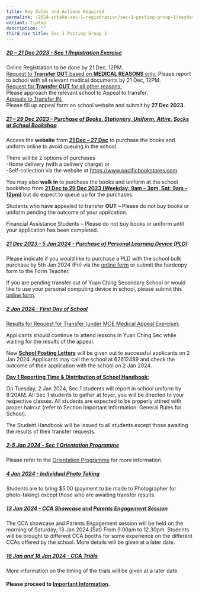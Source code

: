 ```yaml
---
title: Key Dates and Actions Required
permalink: /2024-intake-sec-1-registration/sec-1-posting-group-1/keydatesandactionsrequired/
variant: tiptap
description: ""
third_nav_title: Sec 1 Posting Group 1
---
```

<h5><strong><u>20 – 21 Dec 2023 - Sec 1 Registration Exercise</u></strong><br></h5><p>Online Registration to be done by 21 Dec, 12PM. <br><u>Request to </u><strong><u>Transfer OUT</u></strong><u> based on </u><strong><u>MEDICAL REASONS</u></strong><u> only:</u> Please report to school with all relevant medical documents by 21 Dec, 12PM.<br><u>Request for </u><strong><u>Transfer OUT</u></strong><u> for all other reasons: <br></u> Please approach the relevant school to Appeal to transfer.<br><u>Appeals to Transfer IN: <br></u> Please fill up appeal form on school website and submit by <strong>27 Dec 2023</strong>.</p><h5><strong><u>21 – 29 Dec 2023 - Purchase of Books, Stationery, Uniform, Attire, Socks at School Bookshop</u></strong></h5><p>Access the <strong>website</strong> from <strong><u>21 Dec – 27 Dec</u></strong> to purchase the books and uniform online to avoid queuing in the school.</p><p>There will be 2 options of purchases<br>-Home delivery (with a delivery charge) or <br>-Self-collection via the website at <a href="https://www.pacificbookstores.com" rel="noopener noreferrer nofollow" target="_blank">https://www.pacificbookstores.com</a>. <br></p><p>You may also <strong>walk in</strong> to purchase the books and uniform at the school bookshop from <strong><u>21 Dec to 29 Dec 2023 (Weekday: 9am – 3pm, Sat: 9am – 12pm)</u></strong> but do expect to queue up for the purchases. <br></p><p>Students who have appealed to transfer <strong>OUT</strong> – Please do not buy books or uniform pending the outcome of your application. <br></p><p>Financial Assistance Students – Please do not buy books or uniform until your application has been completed.<br></p><h5><strong><u>21 Dec 2023 - 5 Jan 2024 - Purchase of Personal Learning Device (PLD)</u></strong></h5><p>Please indicate if you would like to purchase a PLD with the school bulk purchase by 5th Jan 2024 (Fri) via the <a href="https://go.gov.sg/pdlpadmin" rel="noopener noreferrer nofollow" target="_blank">online form</a> or submit the hardcopy form to the Form Teacher.</p><p>If you are pending transfer out of Yuan Ching Secondary School or would like to use your personal computing device in school, please submit this <a href="https://go.gov.sg/ycsspld-optout" rel="noopener noreferrer nofollow" target="_blank">online form</a>.</p><h5><strong><u>2 Jan 2024 - First Day of School</u></strong><br></h5><p><u>Results for Request for Transfer (under MOE Medical Appeal Exercise):</u><br></p><p>Applicants should continue to attend lessons in Yuan Ching Sec while waiting for the results of the appeal.</p><p>New <strong><u>School Posting Letters</u></strong> will be given out to successful applicants on 2 Jan 2024. Applicants may call the school at 62612489 and check the outcome of their application with the school on 2 Jan 2024.</p><p><strong><u>Day 1 Reporting Time &amp; Distribution of School Handbook:</u></strong><br></p><p>On Tuesday, 2 Jan 2024, Sec 1 students will report in school uniform by 8:20AM. All Sec 1 students to gather at foyer, you will be directed to your respective classes. All students are expected to be properly attired with proper haircut (refer to Section Important Information: General Rules for School).</p><p>The Student Handbook will be issued to all students except those awaiting the results of their transfer requests.</p><p></p><h5><strong><u>2-5 Jan 2024 - Sec 1 Orientation Programme</u></strong><br></h5><p>Please refer to the <a href="/files/01_2024_Sec_1_Orientation_Booklet_for_website.pdf" rel="noopener noreferrer nofollow" target="_blank">Orientation Programme</a> for more information.<br></p><h5><strong><u>4 Jan 2024 - Individual Photo Taking</u></strong><br></h5><p>Students are to bring $5.00 (payment to be made to Photographer for photo-taking) except those who are awaiting transfer results. <br></p><h5><strong><u>13 Jan 2024 - CCA Showcase and Parents Engagement Session</u></strong><br></h5><p>The CCA showcase and Parents Engagement session will be held on the morning of Saturday, 13 Jan 2024 (Sat) From 9.00am to 12.30pm. Students will be brought to different CCA booths for some experience on the different CCAs offered by the school. More details will be given at a later date.<br></p><h5><strong><u>16 Jan and 18 Jan 2024 - CCA Trials</u></strong><br></h5><p>More information on the timing of the trials will be given at a later date.<br></p><h4>Please proceed to <a href="/2024-intake-sec-1-registration/sec-1-posting-group-1/importantinformation/" rel="noopener noreferrer nofollow" target="_blank">Important Information</a>.</h4><p></p>